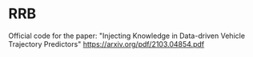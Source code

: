 # RRB
Official code for the paper: "Injecting Knowledge in Data-driven Vehicle Trajectory Predictors" https://arxiv.org/pdf/2103.04854.pdf
